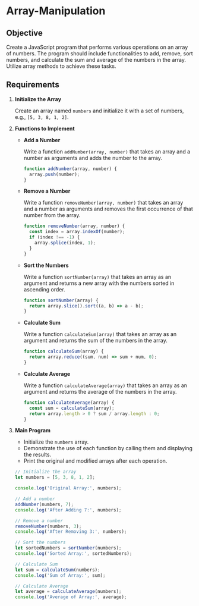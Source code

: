 # Array-Manipulation

## Objective

Create a JavaScript program that performs various operations on an array of numbers. The program should include functionalities to add, remove, sort numbers, and calculate the sum and average of the numbers in the array. Utilize array methods to achieve these tasks.

## Requirements

1. **Initialize the Array**

   Create an array named `numbers` and initialize it with a set of numbers, e.g., `[5, 3, 8, 1, 2]`.

2. **Functions to Implement**

   - **Add a Number**

     Write a function `addNumber(array, number)` that takes an array and a number as arguments and adds the number to the array.

     ```javascript
     function addNumber(array, number) {
       array.push(number);
     }
     ```

   - **Remove a Number**

     Write a function `removeNumber(array, number)` that takes an array and a number as arguments and removes the first occurrence of that number from the array.

     ```javascript
     function removeNumber(array, number) {
       const index = array.indexOf(number);
       if (index !== -1) {
         array.splice(index, 1);
       }
     }
     ```

   - **Sort the Numbers**

     Write a function `sortNumber(array)` that takes an array as an argument and returns a new array with the numbers sorted in ascending order.

     ```javascript
     function sortNumber(array) {
       return array.slice().sort((a, b) => a - b);
     }
     ```

   - **Calculate Sum**

     Write a function `calculateSum(array)` that takes an array as an argument and returns the sum of the numbers in the array.

     ```javascript
     function calculateSum(array) {
       return array.reduce((sum, num) => sum + num, 0);
     }
     ```

   - **Calculate Average**

     Write a function `calculateAverage(array)` that takes an array as an argument and returns the average of the numbers in the array.

     ```javascript
     function calculateAverage(array) {
       const sum = calculateSum(array);
       return array.length > 0 ? sum / array.length : 0;
     }
     ```

3. **Main Program**

   - Initialize the `numbers` array.
   - Demonstrate the use of each function by calling them and displaying the results.
   - Print the original and modified arrays after each operation.

   ```javascript
   // Initialize the array
   let numbers = [5, 3, 8, 1, 2];
   
   console.log('Original Array:', numbers);

   // Add a number
   addNumber(numbers, 7);
   console.log('After Adding 7:', numbers);

   // Remove a number
   removeNumber(numbers, 3);
   console.log('After Removing 3:', numbers);

   // Sort the numbers
   let sortedNumbers = sortNumber(numbers);
   console.log('Sorted Array:', sortedNumbers);

   // Calculate Sum
   let sum = calculateSum(numbers);
   console.log('Sum of Array:', sum);

   // Calculate Average
   let average = calculateAverage(numbers);
   console.log('Average of Array:', average);
